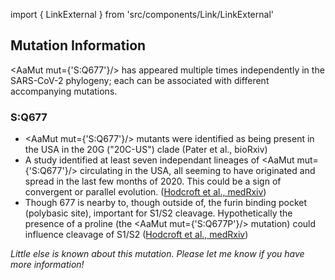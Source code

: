 import { LinkExternal } from 'src/components/Link/LinkExternal'

## Mutation Information

<AaMut mut={'S:Q677'}/> has appeared multiple times independently in the SARS-CoV-2 phylogeny; each can be associated with different accompanying mutations.

### S:Q677
- <AaMut mut={'S:Q677'}/> mutants were identified as being present in the USA in the 20G ("20C-US") clade (<LinkExternal href="https://www.biorxiv.org/content/10.1101/2021.01.11.426287v2">Pater et al., bioRxiv</LinkExternal>)
- A study identified at least seven independant lineages of <AaMut mut={'S:Q677'}/> circulating in the USA, all seeming to have originated and spread in the last few months of 2020. This could be a sign of convergent or parallel evolution. ([Hodcroft et al., medRxiv](https://www.medrxiv.org/content/10.1101/2021.02.12.21251658v2))
- Though 677 is nearby to, though outside of, the furin binding pocket (polybasic site), important for S1/S2 cleavage. Hypothetically the presence of a proline (the <AaMut mut={'S:Q677P'}/> mutation) could influence cleavage of S1/S2 ([Hodcroft et al., medRxiv](https://www.medrxiv.org/content/10.1101/2021.02.12.21251658v2))

_Little else is known about this mutation. Please let me know if you have more information!_